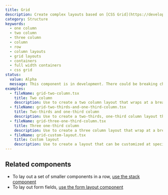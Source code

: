 ```yaml
---
title: Grid
description: Create complex layouts based on [CSS Grid](https://developer.mozilla.org/en-US/docs/Web/CSS/grid).
category: Structure
keywords:
  - one column
  - two column
  - three column
  - column
  - row
  - column layouts
  - grid layouts
  - containers
  - full width containers
  - css grid
status:
  value: Alpha
  message: This component is in development. There could be breaking changes made to it in a non-major release of Polaris. Please use with caution. To learn more please read about our [components lifecycle](/getting-started/components-lifecycle).
examples:
  - fileName: grid-two-column.tsx
    title: Two column
    description: Use to create a two column layout that wraps at a breakpoint and aligns to a twelve column grid.
  - fileName: grid-two-thirds-and-one-third-column.tsx
    title: Two-thirds and one-third column
    description: Use to create a two-thirds, one-third column layout that wraps at a breakpoint and aligns to a twelve column grid.
  - fileName: grid-three-one-third-column.tsx
    title: Three one-third column
    description: Use to create a three column layout that wrap at a breakpoint and aligns to a twelve column grid.
  - fileName: grid-custom-layout.tsx
    title: Custom layout
    description: Use to create a layout that can be customized at specific breakpoints.
---
```


## Related components

- To lay out a set of smaller components in a row, [use the stack component](https://polaris.shopify.com/components/stack)
- To lay out form fields, [use the form layout component](https://polaris.shopify.com/components/form-layout)
